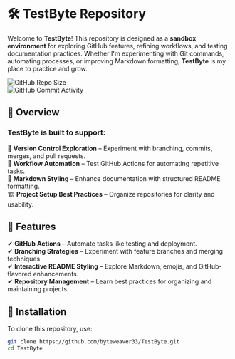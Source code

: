# 🛠 TestByte Repository  

Welcome to **TestByte**! This repository is designed as a **sandbox environment** for exploring GitHub features, refining workflows, and testing documentation practices. Whether I'm experimenting with Git commands, automating processes, or improving Markdown formatting, **TestByte** is my place to practice and grow.  

![GitHub Repo Size](https://img.shields.io/github/repo-size/byteweaver33/TestByte)  
![GitHub Commit Activity](https://img.shields.io/github/commit-activity/m/byteweaver33/TestByte)  

## 🔹 Overview  

### TestByte is built to **support**:  
📌 **Version Control Exploration** – Experiment with branching, commits, merges, and pull requests.  
🔄 **Workflow Automation** – Test GitHub Actions for automating repetitive tasks.  
📜 **Markdown Styling** – Enhance documentation with structured README formatting.  
🏗 **Project Setup Best Practices** – Organize repositories for clarity and usability.  

## 🔹 Features  
✔ **GitHub Actions** – Automate tasks like testing and deployment.  
✔ **Branching Strategies** – Experiment with feature branches and merging techniques.  
✔ **Interactive README Styling** – Explore Markdown, emojis, and GitHub-flavored enhancements.  
✔ **Repository Management** – Learn best practices for organizing and maintaining projects.  

## 🔹 Installation  
To clone this repository, use:  
```bash
git clone https://github.com/byteweaver33/TestByte.git
cd TestByte

